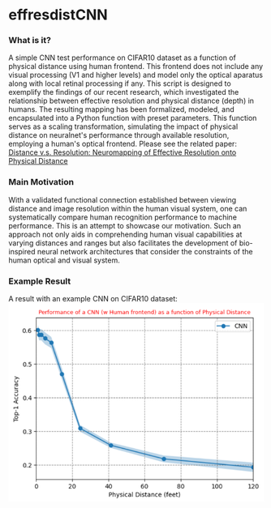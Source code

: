 # effresdistCNN
### What is it?
A simple CNN test performance on CIFAR10 dataset as a function of physical distance using human frontend. This frontend does not include any visual processing (V1 and higher levels) and model only the optical aparatus along with local retinal processing if any. This script is designed to exemplify the findings of our recent research, which investigated the relationship between effective resolution and physical distance (depth) in humans. The resulting mapping has been formalized, modeled, and encapsulated into a Python function with preset parameters. This function serves as a scaling transformation, simulating the impact of physical distance on neuralnet's performance through available resolution, employing a human's optical frontend. Please see the related paper: 
[Distance v.s. Resolution: Neuromapping of Effective Resolution onto Physical Distance](https://www.biorxiv.org/content/10.1101/2023.08.03.551725v1)
### Main Motivation
With a validated functional connection established between viewing distance and image resolution within the human visual system, one can systematically compare human recognition performance to machine performance. This is an attempt to showcase our motivation. Such an approach not only aids in comprehending human visual capabilities at varying distances and ranges but also facilitates the development of bio-inspired neural network architectures that consider the constraints of the human optical and visual system.
### Example Result 
A result with an example CNN on CIFAR10 dataset:
![Picture cannot be found!](perfplot.png)
